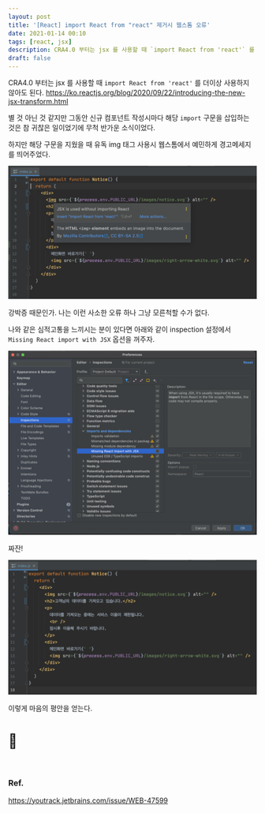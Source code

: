 ```yaml
---
layout: post
title: '[React] import React from "react" 제거시 웹스톰 오류'
date: 2021-01-14 00:10
tags: [react, jsx]
description: CRA4.0 부터는 jsx 를 사용할 때 `import React from 'react'` 를 더이상 사용하지 않아도 된다. 별 것 아닌 것 같지만 그동안 신규 컴포넌트 작성시마다 해당 `import` 구문을 삽입하는 것은 참 귀찮은 일이었기에 무척 반가운 소식이었다. 하지만 해당 구문을 지웠을 때 유독 img 태그 사용시 웹스톰에서 예민하게 경고메세지를 띄어주었다.
draft: false
---
```


CRA4.0 부터는 jsx 를 사용할 때 `import React from 'react'` 를 더이상 사용하지 않아도 된다. https://ko.reactjs.org/blog/2020/09/22/introducing-the-new-jsx-transform.html

별 것 아닌 것 같지만 그동안 신규 컴포넌트 작성시마다 해당 `import` 구문을 삽입하는 것은 참 귀찮은 일이었기에 무척 반가운 소식이었다.

하지만 해당 구문을 지웠을 때 유독 img 태그 사용시 웹스톰에서 예민하게 경고메세지를 띄어주었다.

![](./image1.png)

강박증 때문인가. 나는 이런 사소한 오류 하나 그냥 모른척할 수가 없다.

나와 같은 심적고통을 느끼시는 분이 있다면 아래와 같이 inspection 설정에서 `Missing React import with JSX` 옵션을 꺼주자.

![](./image2.png)


짜잔!

![](./image3.png)

이렇게 마음의 평안을 얻는다. 
# 🧘


<br/>

### Ref.
https://youtrack.jetbrains.com/issue/WEB-47599
